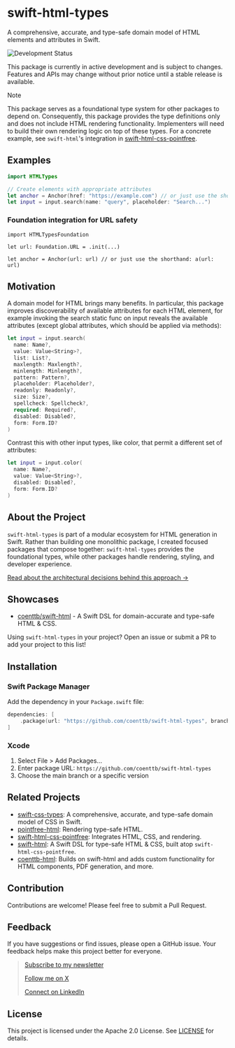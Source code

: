 # swift-html-types

A comprehensive, accurate, and type-safe domain model of HTML elements and attributes in Swift.

![Development Status](https://img.shields.io/badge/status-active--development-blue.svg)

This package is currently in active development and is subject to changes. Features and APIs may change without prior notice until a stable release is available.

> [!NOTE]
> This package serves as a foundational type system for other packages to depend on. Consequently, this package provides the type definitions only and does not include HTML rendering functionality. Implementers will need to build their own rendering logic on top of these types. For a concrete example, see `swift-html`'s integration in [swift-html-css-pointfree](https://github.com/coenttb/swift-html-css-pointfree).

## Examples

```swift
import HTMLTypes

// Create elements with appropriate attributes
let anchor = Anchor(href: "https://example.com") // or just use the shorthand: a(href: "https://example.com")
let input = input.search(name: "query", placeholder: "Search...")
```

### Foundation integration for URL safety

```
import HTMLTypesFoundation

let url: Foundation.URL = .init(...)

let anchor = Anchor(url: url) // or just use the shorthand: a(url: url)
```

## Motivation

A domain model for HTML brings many benefits. In particular, this package improves discoverability of available attributes for each HTML element, for example invoking the search static func on input reveals the available attributes (except global attributes, which should be applied via methods):

```swift
let input = input.search(
  name: Name?,
  value: Value<String>?,
  list: List?,
  maxlength: Maxlength?,
  minlength: Minlength?,
  pattern: Pattern?,
  placeholder: Placeholder?,
  readonly: Readonly?,
  size: Size?,
  spellcheck: Spellcheck?,
  required: Required?,
  disabled: Disabled?,
  form: Form.ID?
)
```

Contrast this with other input types, like color, that permit a different set of attributes:
```swift
let input = input.color(
  name: Name?,
  value: Value<String>?,
  disabled: Disabled?,
  form: Form.ID?
)
```

## About the Project

`swift-html-types` is part of a modular ecosystem for HTML generation in Swift. Rather than building one monolithic package, I created focused packages that compose together: `swift-html-types` provides the foundational types, while other packages handle rendering, styling, and developer experience.

[Read about the architectural decisions behind this approach →](https://coenttb.com/blog/4)

## Showcases

- [coenttb/swift-html](https://github.com/coenttb/swift-html) - A Swift DSL for domain-accurate and type-safe HTML & CSS.

Using `swift-html-types` in your project? Open an issue or submit a PR to add your project to this list!

## Installation

### Swift Package Manager

Add the dependency in your `Package.swift` file:

```swift
dependencies: [
    .package(url: "https://github.com/coenttb/swift-html-types", branch: "main")
]
```

### Xcode

1. Select File > Add Packages...
2. Enter package URL: `https://github.com/coenttb/swift-html-types`
3. Choose the main branch or a specific version

## Related Projects

* [swift-css-types](https://github.com/coenttb/swift-css-types): A comprehensive, accurate, and type-safe domain model of CSS in Swift.
* [pointfree-html](https://github.com/coenttb/pointfree-html): Rendering type-safe HTML.
* [swift-html-css-pointfree](https://github.com/coenttb/swift-html-css-pointfree): Integrates HTML, CSS, and rendering.
* [swift-html](https://github.com/coenttb/swift-html): A Swift DSL for type-safe HTML & CSS, built atop `swift-html-css-pointfree`.
* [coenttb-html](https://github.com/coenttb/coenttb-html): Builds on swift-html and adds custom functionality for HTML components, PDF generation, and more.

## Contribution

Contributions are welcome! Please feel free to submit a Pull Request.

## Feedback

If you have suggestions or find issues, please open a GitHub issue. Your feedback helps make this project better for everyone.

> [Subscribe to my newsletter](http://coenttb.com/en/newsletter/subscribe)
>
> [Follow me on X](http://x.com/coenttb)
> 
> [Connect on LinkedIn](https://www.linkedin.com/in/tenthijeboonkkamp)

## License

This project is licensed under the Apache 2.0 License. See [LICENSE](LICENSE) for details.
